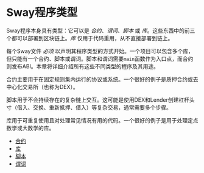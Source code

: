 # Sway程序类型

Sway程序本身具有类型：它可以是 _合约_、_谓词_、_脚本_ 或 _库_。这些东西中的前三个都可以部署到区块链上。_库_ 仅用于代码重用，从不直接部署到链上。

每个Sway文件 _必须_ 以声明其程序类型的方式开始。一个项目可以包含多个库，但只能有一个合约、脚本或谓词。脚本和谓词需要`main`函数作为入口点，而合约则发布ABI。本章将详细介绍所有这些不同类型的程序及其用途。

合约主要用于在固定规则集内运行的协议或系统。一个很好的例子是质押合约或去中心化交易所（也称为DEX）。

脚本用于不会持续存在的复杂链上交互。这可能是使用DEX和Lender创建杠杆头寸（借入、交换、重新抵押、借入）等复杂交易，通常需要多个步骤。

库用于可重复使用且对处理常见情况有用的代码。一个很好的例子是用于处理定点数学或大数学的库。

- [合约](./smart_contracts)
- [库](./libraries)
- [脚本](./scripts)
- [谓词](./predicates)
